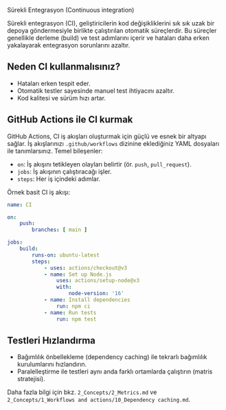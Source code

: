Sürekli Entegrasyon (Continuous integration)

Sürekli entegrasyon (CI), geliştiricilerin kod değişikliklerini sık sık uzak bir depoya göndermesiyle birlikte çalıştırılan otomatik süreçlerdir. Bu süreçler genellikle derleme (build) ve test adımlarını içerir ve hataları daha erken yakalayarak entegrasyon sorunlarını azaltır.

## Neden CI kullanmalısınız?

- Hataları erken tespit eder.
- Otomatik testler sayesinde manuel test ihtiyacını azaltır.
- Kod kalitesi ve sürüm hızı artar.

## GitHub Actions ile CI kurmak

GitHub Actions, CI iş akışları oluşturmak için güçlü ve esnek bir altyapı sağlar. İş akışlarınızı `.github/workflows` dizinine eklediğiniz YAML dosyaları ile tanımlarsınız. Temel bileşenler:

- `on`: İş akışını tetikleyen olayları belirtir (ör. `push`, `pull_request`).
- `jobs`: İş akışının çalıştıracağı işler.
- `steps`: Her iş içindeki adımlar.

Örnek basit CI iş akışı:

```yaml
name: CI

on:
	push:
		branches: [ main ]

jobs:
	build:
		runs-on: ubuntu-latest
		steps:
			- uses: actions/checkout@v3
			- name: Set up Node.js
				uses: actions/setup-node@v3
				with:
					node-version: '16'
			- name: Install dependencies
				run: npm ci
			- name: Run tests
				run: npm test
```

## Testleri Hızlandırma

- Bağımlılık önbellekleme (dependency caching) ile tekrarlı bağımlılık kurulumlarını hızlandırın.
- Paralelleştirme ile testleri aynı anda farklı ortamlarda çalıştırın (matris stratejisi).

Daha fazla bilgi için bkz. `2_Concepts/2_Metrics.md` ve `2_Concepts/1_Workflows and actions/10_Dependency caching.md`.
